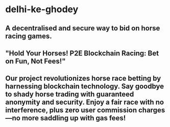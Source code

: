 # delhi-ke-ghodey

## A decentralised and secure way to bid on horse racing games.

## "Hold Your Horses! P2E Blockchain Racing: Bet on Fun, Not Fees!"

## Our project revolutionizes horse race betting by harnessing blockchain technology. Say goodbye to shady horse trading with guaranteed anonymity and security. Enjoy a fair race with no interference, plus zero user commission charges—no more saddling up with gas fees!
